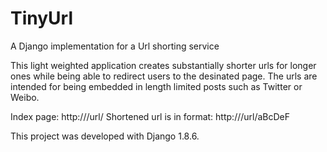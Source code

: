 # TinyUrl
A Django implementation for a Url shorting service

This light weighted application creates substantially shorter urls for longer ones 
while being able to redirect users to the desinated page. The urls are intended for
being embedded in length limited posts such as Twitter or Weibo.

Index page: http://<server>/url/
Shortened url is in format: http://<server>/url/aBcDeF

This project was developed with Django 1.8.6.
